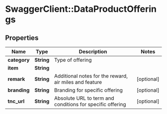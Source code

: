 # SwaggerClient::DataProductOfferings

## Properties
Name | Type | Description | Notes
------------ | ------------- | ------------- | -------------
**category** | **String** | Type of offering | 
**item** | **String** |  | 
**remark** | **String** | Additional notes for the reward, air miles and feature | [optional] 
**branding** | **String** | Branding for specific offering | [optional] 
**tnc_url** | **String** | Absolute URL to term and conditions for specific offering | [optional] 


